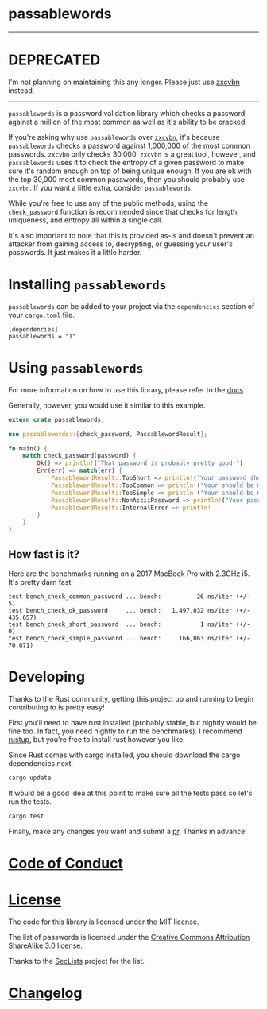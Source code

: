 # passablewords

---

# DEPRECATED

I'm not planning on maintaining this any longer. Please just use [zxcvbn](https://github.com/shssoichiro/zxcvbn-rs) instead.

---

`passablewords` is a password validation library which checks a password against a million of
the most common as well as it's ability to be cracked.

If you're asking why use `passablewords` over [`zxcvbn`](https://github.com/shssoichiro/zxcvbn-rs), it's because `passablewords` checks
a password against 1,000,000 of the most common passwords. `zxcvbn` only checks 30,000.
`zxcvbn` is a great tool, however, and `passablewords` uses it to check the entropy of a given
password to make sure it's random enough on top of being unique enough. If you are ok with the
top 30,000 most common passwords, then you should probably use `zxcvbn`. If you want a little
extra, consider `passablewords`.

While you're free to use any of the public methods, using the `check_password` function is
recommended since that checks for length, uniqueness, and entropy all within a single call.

It's also important to note that this is provided as-is and doesn't prevent an attacker from
gaining access to, decrypting, or guessing your user's passwords. It just makes it a little
harder.

# Installing `passablewords`

`passablewords` can be added to your project via the `dependencies` section of your `cargo.toml`
file.

```
[dependencies]
passablewords = "1"
```

# Using `passablewords`

For more information on how to use this library, please refer to the [docs](https://docs.rs/passablewords).

Generally, however, you would use it similar to this example.

```rust
extern crate passablewords;

use passablewords::{check_password, PassablewordResult};

fn main() {
    match check_password(password) {
        Ok() => println!("That password is probably pretty good!")
        Err(err) => match(err) {
            PassablewordResult::TooShort => println!("Your password should be longer than 8 characters"),
            PassablewordResult::TooCommon => println!("Your should be more unique"),
            PassablewordResult::TooSimple => println!("Your should be more random"),
            PassablewordResult::NonAsciiPassword => println!("Your password should only contain ASCII characters"),
            PassablewordResult::InternalError => println!
        }
    }
}
```

## How fast is it?

Here are the benchmarks running on a 2017 MacBook Pro with 2.3GHz i5. It's pretty darn fast!

```
test bench_check_common_password ... bench:          26 ns/iter (+/- 5)
test bench_check_ok_password     ... bench:   1,497,032 ns/iter (+/- 435,657)
test bench_check_short_password  ... bench:           1 ns/iter (+/- 0)
test bench_check_simple_password ... bench:     166,063 ns/iter (+/- 70,071)
```

# Developing

Thanks to the Rust community, getting this project up and running to begin contributing to is
pretty easy!

First you'll need to have rust installed (probably stable, but nightly would be fine too. In
fact, you need nightly to run the benchmarks). I recommend [rustup](https://rustup.rs), but
you're free to install rust however you like.

Since Rust comes with cargo installed, you should download the cargo dependencies next.

```sh
cargo update
```

It would be a good idea at this point to make sure all the tests pass so let's run the tests.

```sh
cargo test
```

Finally, make any changes you want and submit a [pr](https://github.com/mike-engel/passablewords-rs/pulls/new). Thanks in advance!

# [Code of Conduct](code_of_conduct.md)

# [License](LICENSE.md)

The code for this library is licensed under the MIT license.

The list of passwords is licensed under the [Creative Commons Attribution ShareAlike 3.0](https://creativecommons.org/licenses/by-sa/3.0/) license.

Thanks to the [SecLists](https://www.owasp.org/index.php/Projects/OWASP_SecLists_Project) project for the list.

# [Changelog](CHANGELOG.md)
